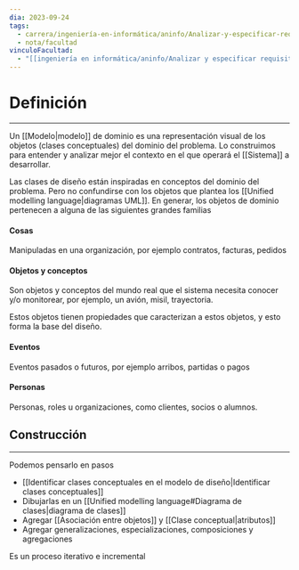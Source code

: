```yaml
---
dia: 2023-09-24
tags:
  - carrera/ingeniería-en-informática/aninfo/Analizar-y-especificar-requisitos
  - nota/facultad
vinculoFacultad:
  - "[[ingeniería en informática/aninfo/Analizar y especificar requisitos/Resumen.md]]"
---
```

# Definición
---
Un [[Modelo|modelo]] de dominio es una representación visual de los objetos (clases conceptuales) del dominio del problema. Lo construimos para entender y analizar mejor el contexto en el que operará el [[Sistema]] a desarrollar.

Las clases de diseño están inspiradas en conceptos del dominio del problema. Pero no confundirse con los objetos que plantea los [[Unified modelling language|diagramas UML]]. En generar, los objetos de dominio pertenecen a alguna de las siguientes grandes familias

#### Cosas
Manipuladas en una organización, por ejemplo contratos, facturas, pedidos

#### Objetos y conceptos
Son objetos y conceptos del mundo real que el sistema necesita conocer y/o monitorear, por ejemplo, un avión, misil, trayectoria.

Estos objetos tienen propiedades que caracterizan a estos objetos, y esto forma la base del diseño.

#### Eventos
Eventos pasados o futuros, por ejemplo arribos, partidas o pagos

#### Personas
Personas, roles u organizaciones, como clientes, socios o alumnos.

## Construcción
---
Podemos pensarlo en pasos
* [[Identificar clases conceptuales en el modelo de diseño|Identificar clases conceptuales]]
* Dibujarlas en un [[Unified modelling language#Diagrama de clases|diagrama de clases]]
* Agregar [[Asociación entre objetos]] y [[Clase conceptual|atributos]]
* Agregar generalizaciones, especializaciones, composiciones y agregaciones

Es un proceso iterativo e incremental